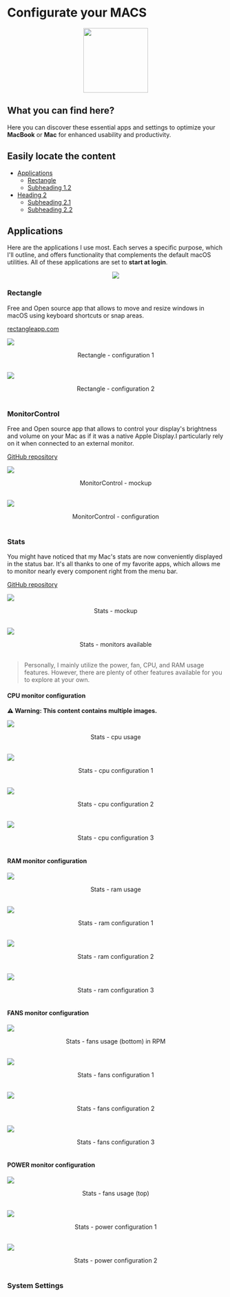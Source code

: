 # Configurate your MACS

<p align="center"><img src="logo.png" width=150px></p> 

## What you can find here?
Here you can discover these essential apps and settings to optimize your **MacBook** or **Mac** for enhanced usability and productivity.

## Easily locate the content
- [Applications](#Applications)
  - [Rectangle](#rectangle)
  - [Subheading 1.2](#subheading-12)
- [Heading 2](#heading-2)
  - [Subheading 2.1](#subheading-21)
  - [Subheading 2.2](#subheading-22)

## Applications
Here are the applications I use most. Each serves a specific purpose, which I'll outline, and offers functionality that complements the default macOS utilities. All of these applications are set to **start at login**.

<p align="center"><img src="applications.png" width=auto></p> 

### Rectangle
Free and Open source app that allows to move and resize windows in macOS using keyboard shortcuts or snap areas. 

[rectangleapp.com]("https://rectangleapp.com/")

![](rectangle-config.png)
<p align="center" justify="center">Rectangle - configuration 1<br><br />

![](rectangle-config2.png)
<p align="center" justify="center">Rectangle - configuration 2<br><br />

### MonitorControl
Free and Open source app that allows to control your display's brightness and volume on your Mac as if it was a native Apple Display.I particularly rely on it when connected to an external monitor.

[GitHub repository]("https://github.com/MonitorControl/MonitorControl")

![](monitorControl-mockup.png)
<p align="center" justify="center">MonitorControl - mockup<br><br />

![](monitorControl-config.png)
<p align="center" justify="center">MonitorControl - configuration<br><br />

### Stats
You might have noticed that my Mac's stats are now conveniently displayed in the status bar. It's all thanks to one of my favorite apps, which allows me to monitor nearly every component right from the menu bar.

[GitHub repository]("https://github.com/exelban/stats")

![](stats-mockup1.png)
<p align="center" justify="center">Stats - mockup<br><br />

![](stats-mockup2.png)
<p align="center" justify="center">Stats - monitors available<br><br />

> Personally, I mainly utilize the power, fan, CPU, and RAM usage features. However, there are plenty of other features available for you to explore at your own.

#### CPU monitor configuration
**⚠️ Warning: This content contains multiple images.**

![](stats-cpu.png)
<p align="center" justify="center">Stats - cpu usage<br><br />

![](stats-cpu1.png)
<p align="center" justify="center">Stats - cpu configuration 1<br><br />

![](stats-cpu2.png)
<p align="center" justify="center">Stats - cpu configuration 2<br><br />

![](stats-cpu3.png)
<p align="center" justify="center">Stats - cpu configuration 3<br><br />

#### RAM monitor configuration

![](stats-ram.png)
<p align="center" justify="center">Stats - ram usage<br><br />

![](stats-ram1.png)
<p align="center" justify="center">Stats - ram configuration 1<br><br />

![](stats-ram2.png)
<p align="center" justify="center">Stats - ram configuration 2<br><br />

![](stats-ram3.png)
<p align="center" justify="center">Stats - ram configuration 3<br><br />

#### FANS monitor configuration

![](stats-fans.png)
<p align="center" justify="center">Stats - fans usage (bottom) in RPM<br><br />

![](stats-fans.png)
<p align="center" justify="center">Stats - fans configuration 1<br><br />

![](stats-fans2.png)
<p align="center" justify="center">Stats - fans configuration 2<br><br />

![](stats-fans3.png)
<p align="center" justify="center">Stats - fans configuration 3<br><br />

#### POWER monitor configuration
![](stats-fans.png)
<p align="center" justify="center">Stats - fans usage (top)<br><br />

![](stats-battery1.png)
<p align="center" justify="center">Stats - power configuration 1<br><br />

![](stats-battery2.png)
<p align="center" justify="center">Stats - power configuration 2<br><br />

### System Settings